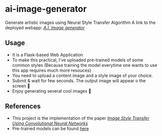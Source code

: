 # ai-image-generator
Generate artistic images using Neural Style Transfer Algorithm
A link to the deployed webapp: [_A.I. Image generator_](https://ai-image-generator.herokuapp.com)

## Usage
* It is a Flask-based Web Application
* To make this practical, I've uploaded pre-trained models of some common styles (Because training the model everytime one wants to use this app requires much more resouces)
* You need to upload a content image and a style image of your choice.
* Submit & wait for few seconds. The output image will appear o the screen 🎉
* Enjoy generating several cool images 🎊

## References
* This project is the implementation of the paper [_Image Style Transfer Using Convolutional Neural Networks_](https://www.cv-foundation.org/openaccess/content_cvpr_2016/papers/Gatys_Image_Style_Transfer_CVPR_2016_paper.pdf)
* Pre-trained models can be found [here](https://github.com/jcjohnson/fast-neural-style)
